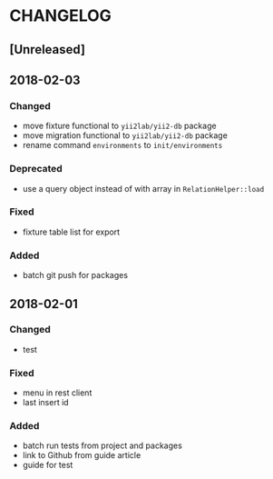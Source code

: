 CHANGELOG
===

## [Unreleased]

## 2018-02-03

### Changed

* move fixture functional to `yii2lab/yii2-db` package
* move migration functional to `yii2lab/yii2-db` package
* rename command `environments` to `init/environments`

### Deprecated

* use a query object instead of with array in `RelationHelper::load`

### Fixed

* fixture table list for export

### Added

* batch git push for packages

## 2018-02-01

### Changed

* test

### Fixed

* menu in rest client
* last insert id

### Added

* batch run tests from project and packages
* link to Github from guide article
* guide for test
